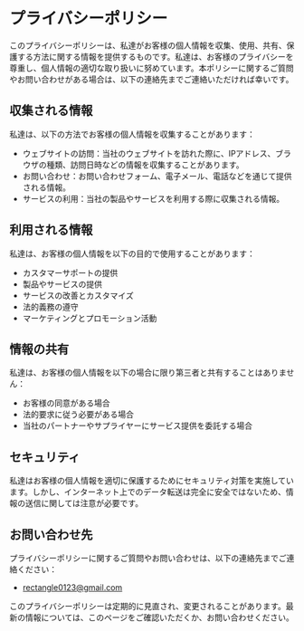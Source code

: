# プライバシーポリシー

このプライバシーポリシーは、私達がお客様の個人情報を収集、使用、共有、保護する方法に関する情報を提供するものです。私達は、お客様のプライバシーを尊重し、個人情報の適切な取り扱いに努めています。本ポリシーに関するご質問やお問い合わせがある場合は、以下の連絡先までご連絡いただければ幸いです。

## 収集される情報

私達は、以下の方法でお客様の個人情報を収集することがあります：

- ウェブサイトの訪問：当社のウェブサイトを訪れた際に、IPアドレス、ブラウザの種類、訪問日時などの情報を収集することがあります。
- お問い合わせ：お問い合わせフォーム、電子メール、電話などを通じて提供される情報。
- サービスの利用：当社の製品やサービスを利用する際に収集される情報。

## 利用される情報

私達は、お客様の個人情報を以下の目的で使用することがあります：

- カスタマーサポートの提供
- 製品やサービスの提供
- サービスの改善とカスタマイズ
- 法的義務の遵守
- マーケティングとプロモーション活動

## 情報の共有

私達は、お客様の個人情報を以下の場合に限り第三者と共有することはありません：

- お客様の同意がある場合
- 法的要求に従う必要がある場合
- 当社のパートナーやサプライヤーにサービス提供を委託する場合

## セキュリティ

私達はお客様の個人情報を適切に保護するためにセキュリティ対策を実施しています。しかし、インターネット上でのデータ転送は完全に安全ではないため、情報の送信に関しては注意が必要です。

## お問い合わせ先

プライバシーポリシーに関するご質問やお問い合わせは、以下の連絡先までご連絡ください：

- rectangle0123@gmail.com

このプライバシーポリシーは定期的に見直され、変更されることがあります。最新の情報については、このページをご確認いただくか、お問い合わせください。
